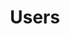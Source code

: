 ---
type: docs
title: "Users"
linkTitle: "Users"
weight: 6
manualLinkRelref: ../../../users/
manualLinkTarget: _blank
_build: { render: link }
---